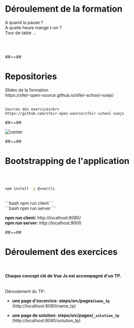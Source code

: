 # Déroulement de la formation
<p class="full-center">
A quand la pause ? <br>
A quelle heure mange t-on ? <br>
Tour de table ...
</p>
<br><br>

##==##

# Repositories
<p class="full-center">
    Slides de la formation<br>
    https://sfeir-open-source.github.io/sfeir-school-vuejs/<br><br>

    Sources des exercices<br>
    https://github.com/sfeir-open-source/sfeir-school-vuejs
</p>

##==##

<img alt="center" src="assets/images/school/basics/sfeir_people.png">

##==##

# Bootstrapping de l'application
<br><br>

```bash
npm install -g @vue/cli
```
<br>
```bash
npm run client
```
<br>
```bash
npm run server
```
<br>
<p class="center">
<span><strong>npm run client:</strong></span>
<span> http://localhost:8080/<span>
<br>
<span><strong>npm run server:</strong></span>
<span> http://localhost:9000</span>
</p>

##==##

# Déroulement des exercices
<br><br>
<span><strong>Chaque concept clé de Vue Js est accompagné d'un TP.</strong></span>
<br><br><br>
Déroulement du TP:
 - <strong>une page d'excercice: steps/src/pages/`name_tp`</strong> (http://localhost:8080/name_tp)

 - <strong>une page de solution: steps/src/pages/`_solution_tp`</strong>  (http://localhost:8080/solution_tp)
